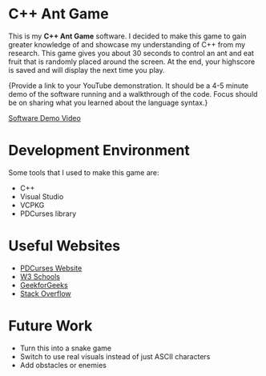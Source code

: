 # C++ Ant Game

This is my **C++ Ant Game** software. I decided to make this game to gain greater knowledge of and showcase my understanding of C++ from my research. This game gives you about 30 seconds to control an ant and eat fruit that is randomly placed around the screen. At the end, your highscore is saved and will display the next time you play.  

{Provide a link to your YouTube demonstration.  It should be a 4-5 minute demo of the software running and a walkthrough of the code.  Focus should be on sharing what you learned about the language syntax.}

[Software Demo Video](http://youtube.link.goes.here)

# Development Environment

Some tools that I used to make this game are:

* C++
* Visual Studio
* VCPKG
* PDCurses library

# Useful Websites

* [PDCurses Website](http://pdcurses.org)
* [W3 Schools](http://www.w3schools.com/cpp)
* [GeekforGeeks](http://www.geeksforgeeks.org)
* [Stack Overflow](http://stackoverflow.com)

# Future Work

* Turn this into a snake game
* Switch to use real visuals instead of just ASCII characters
* Add obstacles or enemies
